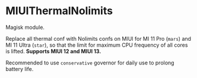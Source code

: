 # MIUIThermalNolimits
Magisk module.

Replace all thermal conf with Nolimits confs on MIUI for MI 11 Pro (`mars`) and MI 11 Ultra (`star`), so that the limit for maximum CPU frequency of all cores is lifted. **Supports MIUI 12 and MIUI 13.**

Recommended to use `conservative` governor for daily use to prolong battery life.
